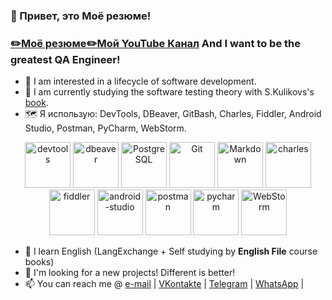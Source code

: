 
### 👋 Привет, это Моё резюме!

### [✏️Моё резюме](https://m1rage777.github.io/CV/)[✏️Мой YouTube Канал](https://www.youtube.com/channel/UCswE6GVW_EvLaLFLdpCQrFQ) And I want to be the greatest QA Engineer!

- 👀 I am interested in a lifecycle of software development.
- 🌱 I am currently studying the software testing theory with S.Kulikovs's [book](https://svyatoslav.biz/software_testing_book/).
- 🗺️ Я использую: DevTools, DBeaver, GitBash, Charles, Fiddler, Android Studio, Postman, PyCharm, WebStorm.

<!-- main_page_length: 846px, img_spacing: 4px -->
<div align="center">
	<img alt="devtools" width="73px" src="https://user-images.githubusercontent.com/89486551/143319750-2f729405-4b8a-4f73-8e16-b5c7780517fc.png" />
	<img alt="dbeaver" width="73px" src="https://user-images.githubusercontent.com/89486551/143319757-0bbd31ce-7860-447a-9571-504653849d0b.png" />
	<img alt="PostgreSQL" width="73px" src="https://user-images.githubusercontent.com/89486551/143319773-17f2e07b-8dc2-4f02-9b60-e9f0b421ce06.png" />
	<img alt="Git" width="73px" src="https://user-images.githubusercontent.com/89486551/143319775-c711ac23-04f8-44dd-9a0b-ea3698467e9e.png" />
	<img alt="Markdown" width="73px" src="https://user-images.githubusercontent.com/89486551/143319781-e0cb8223-f5db-4cfd-b2f8-9fab2e227023.png" />
	<img alt="charles" width="73px" src="https://user-images.githubusercontent.com/89486551/143319787-e5eb9aa4-5b57-454f-b903-64282274af76.png" />
	<img alt="fiddler" width="73px" src="https://user-images.githubusercontent.com/89486551/143319792-72034e75-f2fe-4589-b741-6f21a2433a71.png" />
	<img alt="android-studio" width="73px" src="https://user-images.githubusercontent.com/89486551/143319797-01713acf-1cc6-49c9-ae92-d520d55cef17.png" />
	<img alt="postman" width="73px" src="https://user-images.githubusercontent.com/89486551/143319803-99550e9f-bdde-4354-b38a-a3aa8ffc9a77.png" />
	<img alt="pycharm" width="73px" src="https://user-images.githubusercontent.com/89486551/143319814-3645ca4a-c3cc-4958-aa5b-ff27b47d704c.png" />
	<img alt="WebStorm" width="73px" src="https://user-images.githubusercontent.com/89486551/145703556-7853a2fb-9487-49c4-9ff9-868c0fb82a98.png" />
</div>

- 📖 I learn English (LangExchange + Self studying by **English File** course books)
- 💞️ I'm looking for a new projects! Different is better!
- 📫 You can reach me @ [e-mail][email] | [VKontakte][VK] | [Telegram][TG] | [WhatsApp][WA] |

[email]: <mailto:stasqa2022@gmail.com>
[VK]: <https://vk.com/m1rage777>
[TG]: <https://t.me/m1rage777>
[WA]: <https://wa.me/79528002281>













<!--
**m1rage777/m1rage777** is a ✨ _special_ ✨ repository because its `README.md` (this file) appears on your GitHub profile.

Here are some ideas to get you started:

- 🔭 I’m currently working on ...
- 🌱 I’m currently learning ...
- 👯 I’m looking to collaborate on ...
- 🤔 I’m looking for help with ...
- 💬 Ask me about ...
- 📫 How to reach me: ...
- 😄 Pronouns: ...
- ⚡ Fun fact: ...
-->
